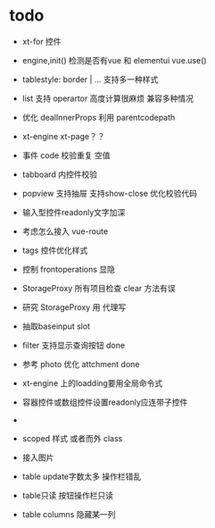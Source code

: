 # todo

+ xt-for 控件
+ engine,init()  检测是否有vue 和 elementui vue.use()
+ tablestyle: border | ... 支持多一种样式
+ list 支持 operartor 高度计算很麻烦 兼容多种情况
+ 优化 dealInnerProps 利用 parentcodepath
+ xt-engine xt-page？？
+ 事件 code 校验重复 空值
+ tabboard 内控件校验
+ popview 支持抽屉 支持show-close 优化校验代码
+ 输入型控件readonly文字加深
+ 考虑怎么接入 vue-route
+ tags 控件优化样式
+ 控制 frontoperations 显隐
+ StorageProxy 所有项目检查 clear 方法有误
+ 研究 StorageProxy 用 代理写
+ 抽取baseinput slot
+ filter 支持显示查询按钮 done
+ 参考 photo 优化 attchment done
+ xt-engine 上的loadding要用全局命令式
+ 容器控件或数组控件设置readonly应连带子控件
+ 



+ scoped 样式 或者而外 class
+ 接入图片
+ table update字数太多 操作栏错乱
+ table只读 按钮操作栏只读
+ table columns 隐藏某一列
